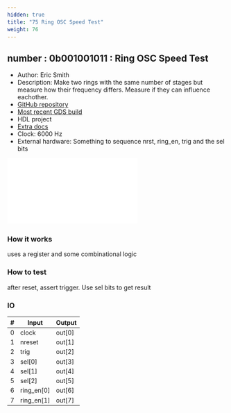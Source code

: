 ```yaml
---
hidden: true
title: "75 Ring OSC Speed Test"
weight: 76
---
```


## number : 0b001001011 : Ring OSC Speed Test

* Author: Eric Smith
* Description: Make two rings with the same number of stages but measure how their frequency differs.  Measure if they can influence eachother.
* [GitHub repository](https://github.com/ericsmi/tt02-verilog-ring-osc-demo)
* [Most recent GDS build](https://github.com/ericsmi/tt02-verilog-ring-osc-demo/actions/runs/3597983245)
* HDL project
* [Extra docs]()
* Clock: 6000 Hz
* External hardware: Something to sequence nrst, ring_en, trig and the sel bits

![picture](images/tt_speed_test.pdf)

### How it works

uses a register and some combinational logic

### How to test

after reset, assert trigger.  Use sel bits to get result

### IO

| # | Input        | Output       |
|---|--------------|--------------|
| 0 | clock  | out[0] |
| 1 | nreset  | out[1] |
| 2 | trig  | out[2] |
| 3 | sel[0]  | out[3] |
| 4 | sel[1]  | out[4] |
| 5 | sel[2]  | out[5] |
| 6 | ring_en[0]  | out[6] |
| 7 | ring_en[1]  | out[7] |
